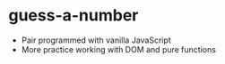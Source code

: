 # guess-a-number
* Pair programmed with vanilla JavaScript
* More practice working with DOM and pure functions
